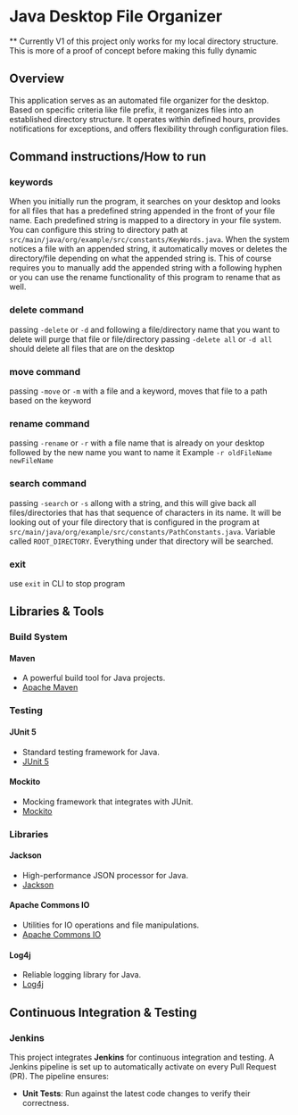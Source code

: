 # Java Desktop File Organizer

** Currently V1 of this project only works for my local directory structure. This is more of a proof of concept before making this fully dynamic

## Overview
This application serves as an automated file organizer for the desktop. Based on specific criteria like file prefix, it reorganizes files into an established directory structure. It operates within defined hours, provides notifications for exceptions, and offers flexibility through configuration files.

## Command instructions/How to run

### keywords
When you initially run the program, it searches on your desktop and looks for all files that has a predefined string appended in the front of your file name. Each predefined string is mapped to a directory in your file system. You can configure this string to directory path at `src/main/java/org/example/src/constants/KeyWords.java`. When the system notices a file with an appended string, it automatically moves or deletes the directory/file depending on what the appended string is. This of course requires you to manually add the appended string with a following hyphen or you can use the rename functionality of this program to rename that as well.

### delete command
passing `-delete` or `-d` and following a file/directory name that you want to delete will purge that file or file/directory
passing `-delete all` or `-d all` should delete all files that are on the desktop

### move command
passing `-move` or `-m` with a file and a keyword, moves that file to a path based on the keyword

### rename command
passing `-rename` or `-r` with a file name that is already on your desktop followed by the new name you want to name it
Example `-r oldFileName newFileName`

### search command
passing `-search` or `-s` allong with a string, and this will give back all files/directories that has that sequence of characters in its name. It will be looking out of your file directory that is configured in the program at `src/main/java/org/example/src/constants/PathConstants.java`. Variable called `ROOT_DIRECTORY`. Everything under that directory will be searched.

### exit
use `exit` in CLI to stop program
     
## Libraries & Tools

### Build System

#### Maven
- A powerful build tool for Java projects.
- [Apache Maven](https://maven.apache.org/)

### Testing

#### JUnit 5
- Standard testing framework for Java.
- [JUnit 5](https://junit.org/junit5/)

#### Mockito
- Mocking framework that integrates with JUnit.
- [Mockito](https://site.mockito.org/)

### Libraries

#### Jackson
- High-performance JSON processor for Java.
- [Jackson](https://github.com/FasterXML/jackson)

#### Apache Commons IO
- Utilities for IO operations and file manipulations.
- [Apache Commons IO](https://commons.apache.org/proper/commons-io/)

#### Log4j
- Reliable logging library for Java.
- [Log4j](https://logging.apache.org/log4j/2.x/)

## Continuous Integration & Testing

### Jenkins

This project integrates **Jenkins** for continuous integration and testing. A Jenkins pipeline is set up to automatically activate on every Pull Request (PR). The pipeline ensures:
- **Unit Tests**: Run against the latest code changes to verify their correctness.
